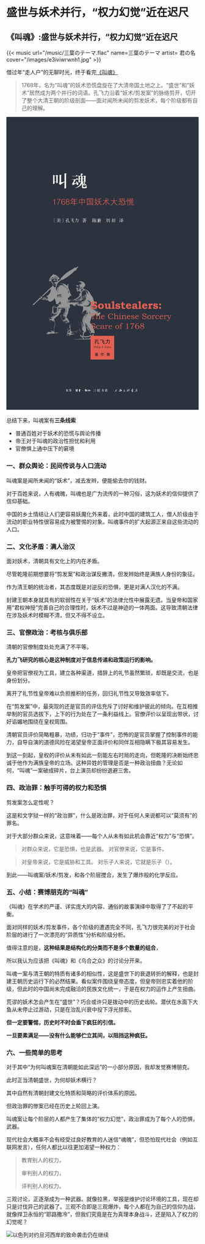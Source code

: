 # 盛世与妖术并行，“权力幻觉”近在迟尺


## 《叫魂》:盛世与妖术并行，“权力幻觉”近在迟尺

{{< music url="/music/三葉のテーマ.flac" name=三葉のテーマ artist= 君の名 cover="/images/e3iviwrwnh1.jpg" >}}

借过年“走人户”的无聊时光，终于看完[《叫魂》](https://book.douban.com/subject/10471333/)

> 1768年，名为“叫魂”的妖术恐慌盘旋在了大清帝国土地之上。“盛世”和“妖术”居然成为两个并行的词语。孔飞力沿着“妖术/剪发案”的脉络剪开，切开了整个大清王朝的阶级剖面——面对闻所未闻的剪发妖术，每个阶级都有自己的理解。

![叫魂](/img/8.webp)

总结下来，叫魂案有**三条线索**

- 普通百姓对于妖术的恐慌与舆论传播
- 帝王对于叫魂的政治性担忧和利用
- 官僚惧上通中压下的窘境

### 一、群众舆论：民间传说与人口流动

叫魂案是闻所未闻的“妖术”，减去发辫，便能偷去你的钱财。

对于百姓来说，人有魂魄，叫魂也是广为流传的一种习俗，这为妖术的信仰提供了信仰基础。

中国的乡土情结让人们更容易妖魔化外来着，此时中国的建筑工人，僧人阶级由于流动的职业特性很容易成为被警惕的对象。叫魂事件的扩大起源正来自这些流动的人口。

### 二、文化矛盾：满人治汉

面对妖术，清朝具有文化上的内在矛盾。

尽管乾隆前期想要将“剪发案”和政治谋反撇清，但发辫始终是满族人身份的象征。

作为清王朝的统治者，其态度既是对逆反的恐惧，更是对满人汉化的不满。

封建王朝本身就具有的软弱性在关于“妖术”的法律允性中展露无遗。当皇帝和国家用“君权神授”完善自己的合理性时，妖术不过是神迹的一体两面。这导致清朝法律在涉及妖术时模糊不清，但又不得不设立。

### 三、官僚政治：考核与俱乐部

清朝的官僚制度处处充满了不平等。

**孔力飞研究的核心是这种制度对于信息传递和政策运行的影响。**

皇帝把官僚视为工具，建立各种渠道，措辞上的礼节虽然繁琐，却既是交流，也是身份划分。

离开了礼节性皇帝难以负担推积的任务，回归礼节性又导致效率低下。

在“剪发案”中，最突现的还是官员的评估充斥了讨好和维护彼此的倾向。在互相推举制的官员选拔下，上下的行为处在了一条利益线上。官僚评价以呈现出带状，讨好谄媚地围绕在皇权周围。

清朝官员评价简略粗暴，功绩，归功于“事件”，恐怖的是官员掌握了控制事件的能力，自导自演的道德风险在渴望皇帝正面评价和同伴互相隐瞒下极其容易发生。

到这一刻起，皇权的评价从未有如此一刻能左右时局的走向，但乾隆的决断始终忠诚于他作为满族皇帝的立场。这种异姓的管理是否是一种政治扭曲？无论如何，“叫魂”一案破成碎片，台上演员却纷纷退避三舍。

### 四、政治罪：触手可得的权力和恐惧

剪发案怎么定性呢？

这是和文字狱一样的“政治罪”，什么是政治罪，对于任何人来说都可以“莫须有”的罪名。

对于大部分群众来说，这意味着——每个人从未有如此机会靠近“权力”与“恐惧”。

> 对群众来说，它是恐惧，也是武器。
> 对官僚来说，它是事件。

> 对皇帝来说，它是威胁和工具。
> 对乐子人来说，它就是乐子（）。

到此——叫魂案/妖术/剪发，和各个阶层搅合，发生了爆炸般的化学反应。

### 五、小结：赛博朋克的“叫魂”

《叫魂》在学术的严谨、详实庞大的内容、通俗的故事演绎中取得了了不起的平衡。

面对同样的妖术/剪发事件，各个阶级的遭遇完全不同，孔飞力很完美的对于社会阶层的进行了一次漂亮的“异质性”分析和阶级分析。

值得注意的是，**这种结果是结构化的分类而不是多个数量的组合**，

所以我认为应该把《叫魂》和《乌合之众》的讨论分开来。

叫魂一案与清王朝的特质有诸多的相似性，这是盛世下的衰退转折的解释，也是封建王朝历史运行下的必然结果。看似案件围绕皇帝态度，但皇帝则忠实着他的阶级，但此时的中国尚未完成融洽的民族文化统一，于是在权力的运作上产生扭曲。

荒谬的妖术怎会产生在“盛世”？巧合或许只是拨动中的历史齿轮。潜伏在水面下大鱼从未停止过游动，只是在治乱兴衰中投下浮光掠影。

**但一定要警惕，历史时不时会垂下疯狂的引信。**

**一旦要素满足——没有什么能够伫立其间，以阻挡这种疯狂。**

### 六、一些简单的思考

对于其中“为何叫魂案在清朝能如此深远”的一小部分原因，我却发觉赛博朋克。

此时正当清朝盛世，为何却妖术横行？

其中自然有清朝封建文化特质和简略的评价体系的原因。

但政治罪的惨案已经在历史上轮回上演。

叫魂案让每个阶层的人都产生了集体的“权力幻觉”，政治罪成为了每个人的恐惧，武器。

现代社会大概率不会有经受过良好教育的人迷信“魂魄”，但恐怕现代社会（例如互联网发言），任何人都比以往更加渴望一种权力：

> 教育别人的权力，
>
> 审判别人的权力，
>
> 评判别人的权力。

三观讨论，正逐渐成为一种武器。就像拉黑，举报是维护讨论环境的工具，现在却只是讨伐异己的武器了。三观不合即是三观爆炸，每个人都在为自己的信仰为战，就像捍卫永恒的“耶路撒冷”，但我们究竟是在为真理本身战斗，还是陷入了权力的幻觉呢？

![以色列对约旦河西岸的致命袭击仍在继续](https://chinese.aljazeera.net/wp-content/uploads/2024/02/AFP__20240221__34JW46U__v1__Preview__PalestinianIsraelConflictStrikes-1708512647-1708521032.jpg?resize=570%2C380&quality=80)

